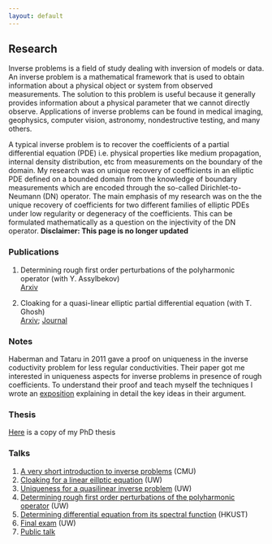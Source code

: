 ```yaml
---
layout: default
---
```


## Research

Inverse problems is a field of study dealing with inversion of models or data. An inverse problem is a mathematical framework that is used to obtain information about a physical object or system from observed measurements. The solution to this problem is useful because it generally provides information about a physical parameter that we cannot directly observe. Applications of inverse problems can be found in medical imaging, geophysics, computer vision, astronomy, nondestructive testing, and many others.

A typical inverse problem is to recover the coefficients of a partial differential equation (PDE) i.e. physical properties like medium propagation, internal density distribution, etc from measurements on the boundary of the domain. My research was on unique recovery of coefficients in an elliptic PDE defined on a bounded domain from the knowledge of boundary measurements which are encoded through the so-called Dirichlet-to-Neumann (DN) operator. The main emphasis of my research was on the the unique recovery of coefficients for two different families of elliptic PDEs under low regularity or degeneracy of the coefficients. This can be formulated mathematically as
a question on the injectivity of the DN operator. **Disclaimer: This page is no longer updated**

### Publications

1. Determining rough first order perturbations of the polyharmonic operator (with Y. Assylbekov)<br>
[Arxiv](https://arxiv.org/pdf/1703.02569.pdf)

2. Cloaking for a quasi-linear elliptic partial differential equation (with T. Ghosh)<br>
[Arxiv](https://arxiv.org/pdf/1704.02714.pdf); [Journal](http://www.aimsciences.org/article/doi/10.3934/ipi.2018020)

### Notes 
Haberman and Tataru in 2011 gave a proof on uniqueness in the inverse coductivity problem for less regular conductivities. Their paper got me interested in uniqueness aspects for inverse problems in presence of rough coefficients. To understand their proof and teach myself the techniques I wrote an [exposition](documents/HT_uniqueness_exposition.pdf) explaining in detail the key ideas in their argument. 

### Thesis
[Here](documents/uwthesis(2).pdf) is a copy of my PhD thesis

### Talks

1. [A very short introduction to inverse problems](documents/short_intro_inverse_problem_slides.pdf) (CMU)
2. [Cloaking for a linear eillptic equation](documents/KSVW_cloaking_paper_slides.pdf) (UW)
3. [Uniqueness for a quasilinear inverse problem](documents/generals_slides.pdf) (UW)
4. [Determining rough first order perturbations of the polyharmonic operator](documents/polyharmonic_slides.pdf) (UW)
5. [Determining differential equation from its spectral function](documents/spectral_function_presentation.pdf) (HKUST)
6. [Final exam](documents/final_exam.pdf) (UW)
7. [Public talk](documents/Theorem_talk.pdf)
<br>
<br>

